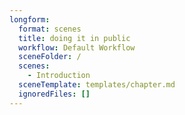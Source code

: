 ```yaml
---
longform:
  format: scenes
  title: doing it in public
  workflow: Default Workflow
  sceneFolder: /
  scenes:
    - Introduction
  sceneTemplate: templates/chapter.md
  ignoredFiles: []
---
```

